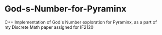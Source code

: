 # God-s-Number-for-Pyraminx
C++ Implementation of God's Number exploration for Pyraminx, as a part of my Discrete Math paper assigned for IF2120
